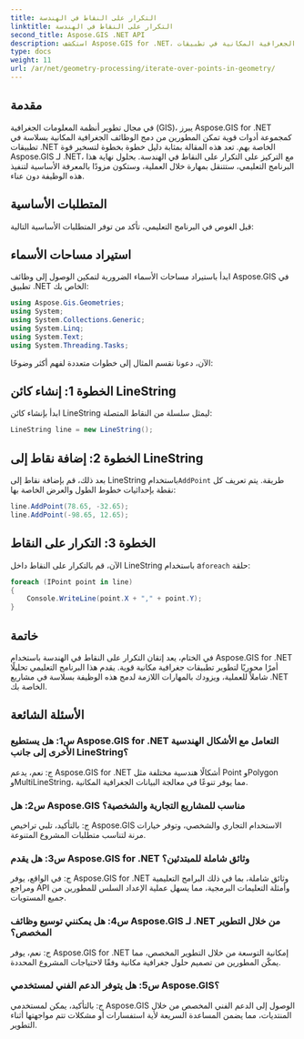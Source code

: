 ```yaml
---
title: التكرار على النقاط في الهندسة
linktitle: التكرار على النقاط في الهندسة
second_title: Aspose.GIS .NET API
description: استكشف Aspose.GIS for .NET، وهي مجموعة أدوات قوية للتكامل السلس للوظائف الجغرافية المكانية في تطبيقات .NET الخاصة بك.
type: docs
weight: 11
url: /ar/net/geometry-processing/iterate-over-points-in-geometry/
---
```

## مقدمة

في مجال تطوير أنظمة المعلومات الجغرافية (GIS)، يبرز Aspose.GIS for .NET كمجموعة أدوات قوية تمكن المطورين من دمج الوظائف الجغرافية المكانية بسلاسة في تطبيقات .NET الخاصة بهم. تعد هذه المقالة بمثابة دليل خطوة بخطوة لتسخير قوة Aspose.GIS لـ .NET، مع التركيز على التكرار على النقاط في الهندسة. بحلول نهاية هذا البرنامج التعليمي، ستتنقل بمهارة خلال العملية، وستكون مزودًا بالمعرفة الأساسية لتنفيذ هذه الوظيفة دون عناء.

## المتطلبات الأساسية

قبل الغوص في البرنامج التعليمي، تأكد من توفر المتطلبات الأساسية التالية:

## استيراد مساحات الأسماء

ابدأ باستيراد مساحات الأسماء الضرورية لتمكين الوصول إلى وظائف Aspose.GIS في تطبيق .NET الخاص بك:

```csharp
using Aspose.Gis.Geometries;
using System;
using System.Collections.Generic;
using System.Linq;
using System.Text;
using System.Threading.Tasks;
```

الآن، دعونا نقسم المثال إلى خطوات متعددة لفهم أكثر وضوحًا:

## الخطوة 1: إنشاء كائن LineString

ابدأ بإنشاء كائن LineString ليمثل سلسلة من النقاط المتصلة:

```csharp
LineString line = new LineString();
```

## الخطوة 2: إضافة نقاط إلى LineString

 بعد ذلك، قم بإضافة نقاط إلى LineString باستخدام`AddPoint` طريقة. يتم تعريف كل نقطة بإحداثيات خطوط الطول والعرض الخاصة بها:

```csharp
line.AddPoint(78.65, -32.65);
line.AddPoint(-98.65, 12.65);
```

## الخطوة 3: التكرار على النقاط

الآن، قم بالتكرار على النقاط داخل LineString باستخدام a`foreach` حلقة:

```csharp
foreach (IPoint point in line)
{
    Console.WriteLine(point.X + "," + point.Y);
}
```

## خاتمة

في الختام، يعد إتقان التكرار على النقاط في الهندسة باستخدام Aspose.GIS for .NET أمرًا محوريًا لتطوير تطبيقات جغرافية مكانية قوية. يقدم هذا البرنامج التعليمي تحليلًا شاملاً للعملية، ويزودك بالمهارات اللازمة لدمج هذه الوظيفة بسلاسة في مشاريع .NET الخاصة بك.

## الأسئلة الشائعة

### س1: هل يستطيع Aspose.GIS for .NET التعامل مع الأشكال الهندسية الأخرى إلى جانب LineString؟

ج: نعم، يدعم Aspose.GIS for .NET أشكالًا هندسية مختلفة مثل Point وPolygon وMultiLineString، مما يوفر تنوعًا في معالجة البيانات الجغرافية المكانية.

### س2: هل Aspose.GIS مناسب للمشاريع التجارية والشخصية؟

ج: بالتأكيد، تلبي تراخيص Aspose.GIS الاستخدام التجاري والشخصي، وتوفر خيارات مرنة لتناسب متطلبات المشروع المتنوعة.

### س3: هل يقدم Aspose.GIS for .NET وثائق شاملة للمبتدئين؟

ج: في الواقع، يوفر Aspose.GIS for .NET وثائق شاملة، بما في ذلك البرامج التعليمية ومراجع API وأمثلة التعليمات البرمجية، مما يسهل عملية الإعداد السلس للمطورين من جميع المستويات.

### س4: هل يمكنني توسيع وظائف Aspose.GIS لـ .NET من خلال التطوير المخصص؟

ج: نعم، يوفر Aspose.GIS for .NET إمكانية التوسعة من خلال التطوير المخصص، مما يمكّن المطورين من تصميم حلول جغرافية مكانية وفقًا لاحتياجات المشروع المحددة.

### س5: هل يتوفر الدعم الفني لمستخدمي Aspose.GIS؟

ج: بالتأكيد، يمكن لمستخدمي Aspose.GIS الوصول إلى الدعم الفني المخصص من خلال المنتديات، مما يضمن المساعدة السريعة لأية استفسارات أو مشكلات تتم مواجهتها أثناء التطوير.